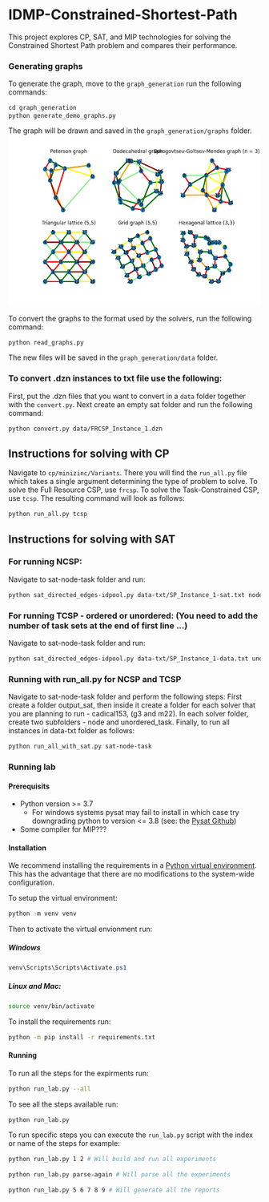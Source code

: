# IDMP-Constrained-Shortest-Path
 This project explores CP, SAT, and MIP technologies for solving the Constrained Shortest Path problem and compares their performance.

### Generating graphs
To generate the graph, move to the `graph_generation` run the following commands:
```
cd graph_generation
python generate_demo_graphs.py
```

The graph will be drawn and saved in the `graph_generation/graphs` folder.
![Example graphs](graph_generation/example.png)

To convert the graphs to the format used by the solvers, run the following command:
```
python read_graphs.py
```

The new files will be saved in the `graph_generation/data` folder.

### To convert .dzn instances to txt file use the following:
First, put the .dzn files that you want to convert in a `data` folder together with the `convert.py`.
Next create an empty sat folder and run the following command:

```bash
python convert.py data/FRCSP_Instance_1.dzn
```

## Instructions for solving with CP

Navigate to ```cp/minizinc/Variants```. There you will find the ```run_all.py``` file which takes a single argument determining the type of problem to solve. To solve the Full Resource CSP, use ```frcsp```. To solve the Task-Constrained CSP, use ```tcsp```. The resulting command will look as follows:

```bash
python run_all.py tcsp
```

## Instructions for solving with SAT

### For running NCSP:
Navigate to sat-node-task folder and run:
```bash
python sat_directed_edges-idpool.py data-txt/SP_Instance_1-sat.txt node g3
```

### For running TCSP - ordered or unordered: (You need to add the number of task sets at the end of first line ...)
Navigate to sat-node-task folder and run:
```bash
python sat_directed_edges-idpool.py data-txt/SP_Instance_1-data.txt unordered_task g3
```

### Running with run_all.py for NCSP and TCSP
Navigate to sat-node-task folder and perform the following steps:
First create a folder output_sat, then inside it create a folder for each solver that you are planning to run - cadical153,
(g3 and m22). In each solver folder, create two subfolders - node and unordered_task. 
Finally, to run all instances in data-txt folder as follows:
```bash
python run_all_with_sat.py sat-node-task
```

### Running lab

#### Prerequisits

* Python version >= 3.7
    * For windows systems pysat may fail to install in which case try downgrading python to version <= 3.8 (see: the [Pysat Github](https://github.com/pysathq/pysat/issues/7#issuecomment-784543851))
* Some compiler for MIP???

#### Installation

We recommend installing the requirements in a [Python virtual environment](https://docs.python.org/3/tutorial/venv.html). This has the advantage that there are no modifications to the system-wide configuration.

To setup the virtual environment:

```powershell
python -m venv venv
```

Then to activate the virtual envionment run:

##### Windows

```powershell
venv\Scripts\Scripts\Activate.ps1
```

##### **Linux** and **Mac**:

```bash
source venv/bin/activate
```



To install the requirements run:

```bash
python -m pip install -r requirements.txt
```

#### Running

To run all the steps for the expirments run:

```bash
python run_lab.py --all
```

To see all the steps available run:

```
python run_lab.py
```

To run specific steps you can execute the `run_lab.py` script with the index or name of the steps for example:

```bash
python run_lab.py 1 2 # Will build and run all experiments
```
```bash
python run_lab.py parse-again # Will parse all the experiments
```
```bash
python run_lab.py 5 6 7 8 9 # Will generate all the reports
```

